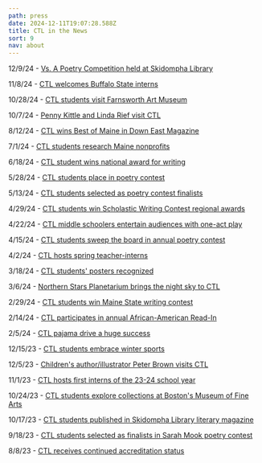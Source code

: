 ```yaml
---
path: press
date: 2024-12-11T19:07:28.588Z
title: CTL in the News
sort: 9
nav: about
---
```

12/9/24 - [Vs. A Poetry Competition held at Skidompha Library](https://www.boothbayregister.com/article/vs-poetry-competition-held-skidompha-library/253215)

11/8/24 - [CTL welcomes Buffalo State interns](https://www.boothbayregister.com/article/ctl-welcomes-buffalo-state-interns/252343)

10/28/24 - [CTL students visit Farnsworth Art Museum](https://www.boothbayregister.com/article/ctl-students-visit-farnsworth-art-museum/251915)

10/7/24 - [Penny Kittle and Linda Rief visit CTL](https://www.boothbayregister.com/article/penny-kittle-and-linda-rief-visit-ctl/251230)

8/12/24 - [CTL wins Best of Maine in Down East Magazine](https://www.boothbayregister.com/article/ctl-wins-best-maine-down-east-magazine/189969)

7/1/24 - [CTL students research Maine nonprofits](https://www.boothbayregister.com/article/ctl-students-research-maine-nonprofits/188368)

6/18/24 - [CTL student wins national award for writing](https://www.boothbayregister.com/article/ctl-student-wins-national-award-writing/187890)

5/28/24 - [CTL students place in poetry contest](https://www.boothbayregister.com/article/ctl-students-place-poetry-contest/186965)

5/13/24 - [CTL students selected as poetry contest finalists](https://www.boothbayregister.com/article/ctl-students-selected-poetry-contest-finalists/186338)

4/29/24 - [CTL students win Scholastic Writing Contest regional awards](https://www.boothbayregister.com/article/ctl-students-win-scholastic-writing-contest-regional-awards/185803)

4/22/24 - [CTL middle schoolers entertain audiences with one-act play](https://www.boothbayregister.com/article/ctl-middle-schoolers-entertain-audiences-one-act-play/185523)

4/15/24 - [CTL students sweep the board in annual poetry contest](https://www.boothbayregister.com/article/clt-students-sweep-board-annual-poetry-contest/185218)

4/2/24 - [CTL hosts spring teacher-interns](https://www.boothbayregister.com/article/ctl-hosts-spring-teacher-interns/184784)

3/18/24 - [CTL students' posters recognized](< https://www.boothbayregister.com/article/ctl-students-posters-recognized/184224>)

3﻿/6/24 - [Northern Stars Planetarium brings the night sky to CTL](<>)

2﻿/29/24 - [CTL students win Maine State writing contest](<>)

2/14/24 - [CTL participates in annual African-American Read-In](https://www.boothbayregister.com/article/ctl-participates-annual-african-american-read/183146)

2﻿/5/24 - [CTL pajama drive a huge success](<>)

[](<>)1﻿2/15/23 - [CTL students embrace winter sports](<>)

[](<>)1﻿2/5/23 - [Children's author/illustrator Peter Brown visits CTL](<>)

[](<>)1﻿1/1/23 - [CTL hosts first interns of the 23-24 school year](<>)

10/24/23 - [CTL students explore collections at Boston's Museum of Fine Arts](https://www.boothbayregister.com/article/ctl-students-explore-collections-bostons-museum-fine-arts/179841)

10/17/23 - [CTL students published in Skidompha Library literary magazine](https://www.boothbayregister.com/article/ctl-students-published-skidompha-library-literary-magazine/179583)

[](https://www.boothbayregister.com/article/ctl-students-explore-collections-bostons-museum-fine-arts/179841)[](<>)9﻿/18/23 - [CTL students selected as finalists in Sarah Mook poetry contest](<>)

[](<>)8﻿/8/23 - [CTL  receives continued accreditation status](https://www.boothbayregister.com/article/center-teaching-and-learning-receives-continued-accreditation-status/177129)[](https://www.boothbayregister.com/article/ctl-students-selected-finalists-sarah-mook-poetry-contest/178567)[](https://www.boothbayregister.com/article/children-s-authorillustrator-peter-brown-visits-ctl/181113)[](https://www.boothbayregister.com/article/ctl-students-embrace-winter-sports/181368)
